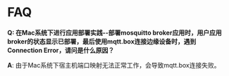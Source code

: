 # FAQ
**Q: 在Mac系统下进行应用部署实践--部署mosquitto broker应用时，用户应用broker的状态显示已部署，最后使用mqtt.box连接边缘设备时，遇到Connection Error，请问是什么原因？**

**A**: 由于Mac系统下宿主机端口映射无法正常工作，会导致mqtt.box连接失败。
